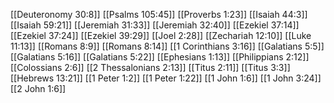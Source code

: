 [[Deuteronomy 30:8]]
[[Psalms 105:45]]
[[Proverbs 1:23]]
[[Isaiah 44:3]]
[[Isaiah 59:21]]
[[Jeremiah 31:33]]
[[Jeremiah 32:40]]
[[Ezekiel 37:14]]
[[Ezekiel 37:24]]
[[Ezekiel 39:29]]
[[Joel 2:28]]
[[Zechariah 12:10]]
[[Luke 11:13]]
[[Romans 8:9]]
[[Romans 8:14]]
[[1 Corinthians 3:16]]
[[Galatians 5:5]]
[[Galatians 5:16]]
[[Galatians 5:22]]
[[Ephesians 1:13]]
[[Philippians 2:12]]
[[Colossians 2:6]]
[[2 Thessalonians 2:13]]
[[Titus 2:11]]
[[Titus 3:3]]
[[Hebrews 13:21]]
[[1 Peter 1:2]]
[[1 Peter 1:22]]
[[1 John 1:6]]
[[1 John 3:24]]
[[2 John 1:6]]
